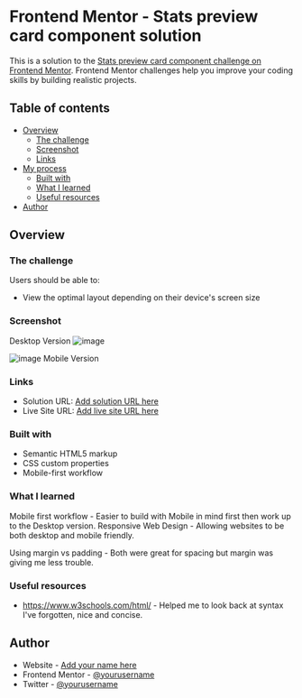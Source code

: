 # Frontend Mentor - Stats preview card component solution

This is a solution to the [Stats preview card component challenge on Frontend Mentor](https://www.frontendmentor.io/challenges/stats-preview-card-component-8JqbgoU62). Frontend Mentor challenges help you improve your coding skills by building realistic projects. 

## Table of contents

- [Overview](#overview)
  - [The challenge](#the-challenge)
  - [Screenshot](#screenshot)
  - [Links](#links)
- [My process](#my-process)
  - [Built with](#built-with)
  - [What I learned](#what-i-learned)
  - [Useful resources](#useful-resources)
- [Author](#author)


## Overview

### The challenge

Users should be able to:

- View the optimal layout depending on their device's screen size

### Screenshot
Desktop Version
![image](https://user-images.githubusercontent.com/87199411/125326088-922d1080-e339-11eb-995a-71580abda08e.png)


![image](https://user-images.githubusercontent.com/87199411/125326262-c1438200-e339-11eb-9711-007b01eeca9b.png)
Mobile Version


### Links

- Solution URL: [Add solution URL here](https://your-solution-url.com)
- Live Site URL: [Add live site URL here](https://your-live-site-url.com)

### Built with

- Semantic HTML5 markup
- CSS custom properties
- Mobile-first workflow

### What I learned

Mobile first workflow - Easier to build with Mobile in mind first then work up to the Desktop version.
Responsive Web Design - Allowing websites to be both desktop and mobile friendly.

Using margin vs padding - Both were great for spacing but margin was giving me less trouble.

### Useful resources

- https://www.w3schools.com/html/ - Helped me to look back at syntax I've forgotten, nice and concise.

## Author

- Website - [Add your name here](https://www.your-site.com)
- Frontend Mentor - [@yourusername](https://www.frontendmentor.io/profile/yourusername)
- Twitter - [@yourusername](https://www.twitter.com/yourusername)


